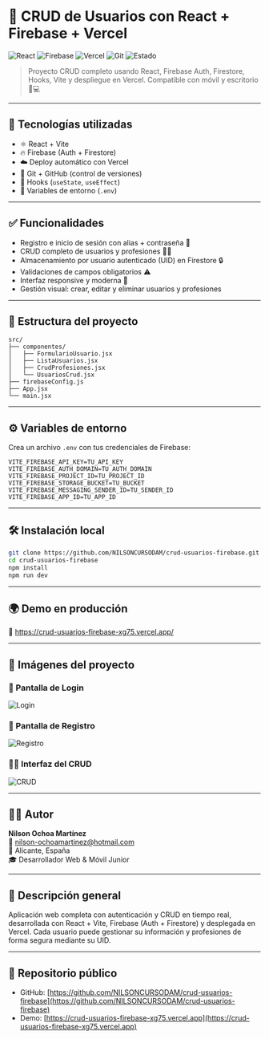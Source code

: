 # 🚀 CRUD de Usuarios con React + Firebase + Vercel

![React](https://img.shields.io/badge/React-18.2.0-blue?logo=react)
![Firebase](https://img.shields.io/badge/Firebase-Firestore%20%7C%20Auth-ffca28?logo=firebase)
![Vercel](https://img.shields.io/badge/Deploy-Vercel-black?logo=vercel)
![Git](https://img.shields.io/badge/Git-GitHub-blue?logo=git)
![Estado](https://img.shields.io/badge/Estado-En%20producción-green)

> Proyecto CRUD completo usando React, Firebase Auth, Firestore, Hooks, Vite y despliegue en Vercel. Compatible con móvil y escritorio 📱💻

---

## 🧠 Tecnologías utilizadas

- ⚛️ React + Vite
- 🔥 Firebase (Auth + Firestore)
- ☁️ Deploy automático con Vercel
- 🧪 Git + GitHub (control de versiones)
- 🧠 Hooks (`useState`, `useEffect`)
- 🔐 Variables de entorno (`.env`)

---

## ✅ Funcionalidades

- Registro e inicio de sesión con alias + contraseña 🔐  
- CRUD completo de usuarios y profesiones 🧑‍💻  
- Almacenamiento por usuario autenticado (UID) en Firestore 🔒  
- Validaciones de campos obligatorios ⚠️  
- Interfaz responsive y moderna 🎯  
- Gestión visual: crear, editar y eliminar usuarios y profesiones  

---

## 📂 Estructura del proyecto

```
src/
├── componentes/
│   ├── FormularioUsuario.jsx
│   ├── ListaUsuarios.jsx
│   ├── CrudProfesiones.jsx
│   └── UsuariosCrud.jsx
├── firebaseConfig.js
├── App.jsx
└── main.jsx
```

---

## ⚙️ Variables de entorno

Crea un archivo `.env` con tus credenciales de Firebase:

```env
VITE_FIREBASE_API_KEY=TU_API_KEY
VITE_FIREBASE_AUTH_DOMAIN=TU_AUTH_DOMAIN
VITE_FIREBASE_PROJECT_ID=TU_PROJECT_ID
VITE_FIREBASE_STORAGE_BUCKET=TU_BUCKET
VITE_FIREBASE_MESSAGING_SENDER_ID=TU_SENDER_ID
VITE_FIREBASE_APP_ID=TU_APP_ID
```

---

## 🛠️ Instalación local

```bash
git clone https://github.com/NILSONCURSODAM/crud-usuarios-firebase.git
cd crud-usuarios-firebase
npm install
npm run dev
```

---

## 🌍 Demo en producción

🔗 https://crud-usuarios-firebase-xg75.vercel.app/

---

## 🧪 Imágenes del proyecto

### 🔐 Pantalla de Login
![Login](./login_sesion.png)

### 🧾 Pantalla de Registro
![Registro](./registro_sesion.png)

### 🧑‍💻 Interfaz del CRUD
![CRUD](./crud_usuarios.png)

---

## 👨‍💻 Autor

**Nilson Ochoa Martínez**  
📧 nilson-ochoamartinez@hotmail.com  
📍 Alicante, España  
🎓 Desarrollador Web & Móvil Junior

---

## 🧠 Descripción general

Aplicación web completa con autenticación y CRUD en tiempo real, desarrollada con React + Vite, Firebase (Auth + Firestore) y desplegada en Vercel. Cada usuario puede gestionar su información y profesiones de forma segura mediante su UID.

---

## 📁 Repositorio público

- GitHub: [https://github.com/NILSONCURSODAM/crud-usuarios-firebase](https://github.com/NILSONCURSODAM/crud-usuarios-firebase)
- Demo: [https://crud-usuarios-firebase-xg75.vercel.app](https://crud-usuarios-firebase-xg75.vercel.app)


